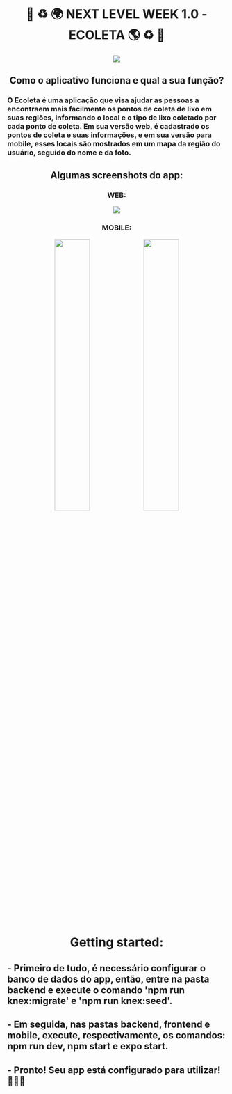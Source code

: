 <h1 align="center">🍃 ♻ 🌍 NEXT LEVEL WEEK 1.0 - ECOLETA 🌎 ♻ 🍃</h1>
<p align="center">
    <img src="https://i.imgur.com/CsSR3Di.png" />
</p>
<h2 align="center">Como o aplicativo funciona e qual a sua função?</h2>
<h3>O Ecoleta é uma aplicação que visa ajudar as pessoas a encontraem mais facilmente os pontos de 
    coleta de lixo em suas regiões, informando o local e o tipo de lixo coletado por cada ponto de 
    coleta. Em sua versão web, é cadastrado os pontos de coleta e suas informações, e em sua versão 
    para mobile, esses locais são mostrados em um mapa da região do usuário, seguido do nome e da foto.
</h3>

<h2 align="center">Algumas screenshots do app:</h2>
<h3 align="center">WEB:</h3>
<p align="center">
    <img src="https://i.imgur.com/Fi4XEdb.png">
</p>
<h3 align="center">MOBILE:</h3>
<p align="center">
    <img width="40%" src="https://i.imgur.com/pSP3bc4.jpg">
    <img width="40%" src="https://i.imgur.com/ZCpxCKL.jpg">
</p>

<h1 align="center">Getting started:</h1>
<h2>
    - Primeiro de tudo, é necessário configurar o banco de dados do app, então, entre na pasta
    backend e execute o comando 'npm run knex:migrate' e 'npm run knex:seed'.
</h2>
<h2>
    - Em seguida, nas pastas backend, frontend e mobile, execute, respectivamente, os comandos:
    npm run dev, npm start e expo start.
</h2>
<h2>
    - Pronto! Seu app está configurado para utilizar! 🍃🍂🌿
</h2>